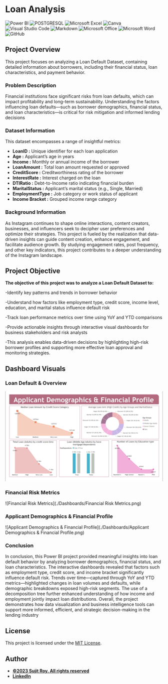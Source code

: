# Loan Analysis

![Power BI](https://img.shields.io/badge/power_bi-F2C811?style=for-the-badge&logo=powerbi&logoColor=black)
![POSTGRESQL](https://img.shields.io/badge/PostgreSQL-4169E1.svg?style=for-the-badge&logo=PostgreSQL&logoColor=white)
![Microsoft Excel](https://img.shields.io/badge/Microsoft_Excel-217346?style=for-the-badge&logo=microsoft-excel&logoColor=white)
![Canva](https://img.shields.io/badge/Canva-%2300C4CC.svg?style=for-the-badge&logo=Canva&logoColor=white)
![Visual Studio Code](https://img.shields.io/badge/Visual%20Studio%20Code-0078d7.svg?style=for-the-badge&logo=visual-studio-code&logoColor=white)
![Markdown](https://img.shields.io/badge/markdown-%23000000.svg?style=for-the-badge&logo=markdown&logoColor=white)
![Microsoft Office](https://img.shields.io/badge/Microsoft_Office-D83B01?style=for-the-badge&logo=microsoft-office&logoColor=white)
![Microsoft Word](https://img.shields.io/badge/Microsoft_Word-2B579A?style=for-the-badge&logo=microsoft-word&logoColor=white)
![GitHub](https://img.shields.io/badge/github-%23121011.svg?style=for-the-badge&logo=github&logoColor=white)

## Project Overview

This project focuses on analyzing a Loan Default Dataset, containing detailed information about borrowers, including their financial status, loan characteristics, and payment behavior.


### Problem Description

Financial institutions face significant risks from loan defaults, which can impact profitability and long-term sustainability. Understanding the factors influencing loan defaults—such as borrower demographics, financial status, and loan characteristics—is critical for risk mitigation and informed lending decisions

### Dataset Information

 This dataset encompasses a range of insightful metrics:

- **LoanID :**  Unique identifier for each loan application
- **Age :** Applicant’s age in years
- **Income :** Monthly or annual income of the borrower
- **LoanAmount :** Total loan amount requested or approved
- **CreditScore :** Creditworthiness rating of the borrower
- **InterestRate  :** Interest charged on the loan
- **DTIRatio :** Debt-to-Income ratio indicating financial burden
- **MaritalStatus :** Applicant’s marital status (e.g., Single, Married)
- **EmploymentType  :** Job category or work status of applicant
- **Income Bracket :** Grouped income range category

### Background Information

As Instagram continues to shape online interactions, content creators, businesses, and influencers seek to decipher user preferences and optimize their strategies. This project is fueled by the realization that data-driven insights can guide content creation, enhance engagement, and facilitate audience growth. By studying engagement rates, post frequency, and other key indicators, this project contributes to a deeper understanding of the Instagram landscape.

## Project Objective

**The objective of this project was to analyze a Loan Default Dataset to:**

-Identify key patterns and trends in borrower behavior

-Understand how factors like employment type, credit score, income level, education, and marital status influence default risk

-Track loan performance metrics over time using YoY and YTD comparisons

-Provide actionable insights through interactive visual dashboards for business stakeholders and risk analysts

-This analysis enables data-driven decisions by highlighting high-risk borrower profiles and supporting more effective loan approval and monitoring strategies.

## Dashboard Visuals

### Loan Default & Overview
![Loan Default & Overview](https://github.com/Sujitroy98/Loan-Default/blob/main/Dashboards/Applicant%20Demographics%20%26%20Financial%20Profile.png)

### Financial Risk Metrics
![Financial Risk Metrics](./Dashboards/Financial Risk Metrics.png)

### Applicant Demographics & Financial Profile
![Applicant Demographics & Financial Profile](./Dashboards/Applicant Demographics & Financial Profile.png)


### Conclusion

In conclusion, this Power BI project provided meaningful insights into loan default behavior by analyzing borrower demographics, financial status, and loan characteristics. The interactive dashboards revealed that factors such as employment type, credit score, and income bracket significantly influence default risk. Trends over time—captured through YoY and YTD metrics—highlighted changes in loan volumes and defaults, while demographic breakdowns exposed high-risk segments. The use of a decomposition tree further enhanced understanding of how income and employment jointly impact loan distributions. Overall, the project demonstrates how data visualization and business intelligence tools can support more informed, efficient, and strategic decision-making in the lending industry

## License

This project is licensed under the [MIT License](LICENSE).
## Author
- <ins><b>©2023 Sujit Roy. All rights reserved</b></ins>
- <b>[LinkedIn](https://www.linkedin.com/in/sujit-roy-399014229/)</b>



